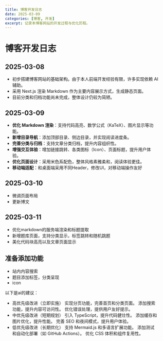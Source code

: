 ```yaml
---
title: 博客开发日志  
date: 2025-03-09  
categories: [博客, 开发]  
excerpt: 记录本博客网站的开发过程与优化历程。  
---
```


# 博客开发日志  

## 2025-03-08 
- 初步搭建博客网站的基础架构。由于本人前端开发经验有限，许多实现依赖 AI 辅助。  
- 采用 Next.js 渲染 Markdown 作为主要内容展示方式，生成静态页面。  
- 目前分类和归档功能尚未完成，整体设计仍较为简陋。  

## 2025-03-09 
- **优化 Markdown 渲染**：支持代码高亮、数学公式（KaTeX）、图片显示等功能。  
- **新增目录导航**：添加顶部目录、侧边目录，并实现阅读进度条。  
- **完善分类与归档**：支持文章分类归档，提升内容组织性。  
- **增强交互体验**：增加链接跳转、各类图标（Icon）、页面标题，提升用户体验。  
- **优化页面设计**：采用米色系配色，整体风格素雅柔和，阅读体验更佳。  
- **移动端适配**：和桌面端采用不同Header，修改UI，对移动端操作友好  

## 2025-03-10

- 微调页面布局
- 更新博文

## 2025-03-11
- 优化markdown的服务端渲染和标题提取
- 新增题库页面，支持分类显示，标签跳转和随机跳题
- 美化代码块高亮以及文章页面显示



## 准备添加功能
- 站内内容搜索
- 题目添加标签，分类呈现
- icon

以下是ai的建议：
- 高优先级改进（立即实施）
实现分页功能，完善首页和分类页面。
添加搜索功能，提升内容可访问性。
优化错误处理，提供用户友好提示。
- 中优先级改进（短期规划）
引入 TypeScript，提升代码健壮性。
添加缓存和图片优化，提升性能。
完善 SEO 和夜间模式，提升用户体验。
- 低优先级改进（长期优化）
支持 Mermaid.js 和多语言扩展功能。
添加测试和自动化部署（如 GitHub Actions）。
优化 CSS 体积和组件复用性。